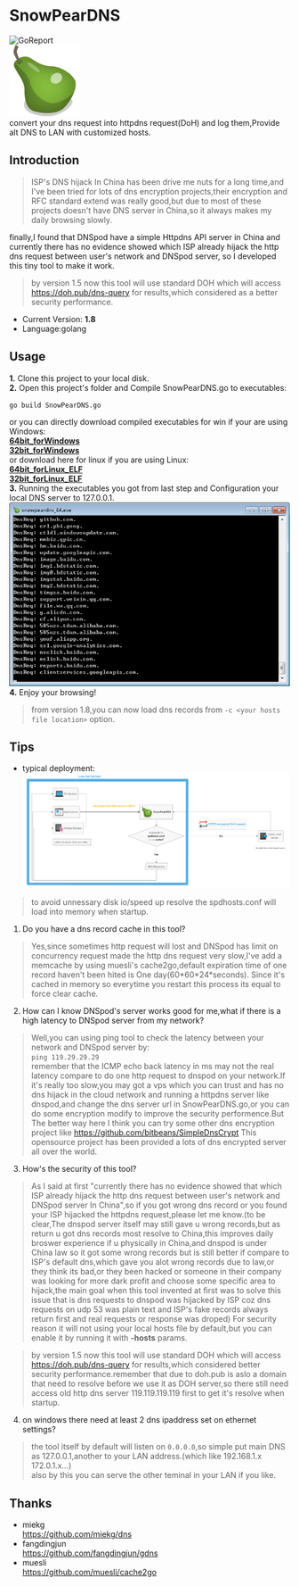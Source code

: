 # SnowPearDNS
![GoReport](https://goreportcard.com/badge/github.com/arryboom/snowpeardns)  
![SnowPearDNS](https://github.com/Arryboom/SnowPearDNS/blob/master/ico/pear_128px.png)  
convert your dns request into httpdns request(DoH) and log them,Provide alt DNS to LAN with customized hosts.  
## Introduction

> ISP's DNS hijack In China has been drive me nuts for a long time,and I've been tried for lots of dns encryption projects,their encryption and RFC standard extend was really good,but due to most of these projects doesn't have DNS server in China,so it always makes my daily browsing slowly.

  finally,I found that DNSpod have a simple Httpdns API server in China and currently there has no evidence showed which ISP already hijack the http dns request between user's network and DNSpod server, so I developed this tiny tool to make it work.  
  > by version 1.5 now this tool will use standard DOH which will access https://doh.pub/dns-query for results,which considered as a better security performance.

- Current Version:   **1.8**
- Language:golang  

## Usage
**1.** Clone this project to your local disk.  
**2.** Open this project's folder and Compile SnowPearDNS.go to executables:
  ```
  go build SnowPearDNS.go
  ```
  or you can directly download compiled executables for win if your are using Windows:  
  **[64bit_forWindows](https://github.com/Arryboom/SnowPearDNS/raw/master/release/snowpeardns_64.exe "snowpeardns64.exe")**  
  **[32bit_forWindows](https://github.com/Arryboom/SnowPearDNS/raw/master/release/snowpeardns_32.exe  "snowpeardns32.exe")**  
  or download here for linux if you are using Linux:  
  **[64bit_forLinux_ELF](https://github.com/Arryboom/SnowPearDNS/raw/master/release/snowpear_64 "snowpeardns64")**  
  **[32bit_forLinux_ELF](https://github.com/Arryboom/SnowPearDNS/raw/master/release/snowpear_32 "snowpeardns32")**  
**3.** Running the executables you got from last step and Configuration your local DNS server to 127.0.0.1.  
![example](/ex.png)  
**4.** Enjoy your browsing!

>from version 1.8,you can now load dns records from ``-c <your hosts file location>`` option.  

## Tips
  
- typical deployment:  
![example](/typical_deploy.png)    
> to avoid unnessary disk io/speed up resolve the spdhosts.conf will load into memory when startup.  

1. Do you have a dns record cache in this tool?  
  >Yes,since sometimes http request will lost and DNSpod has limit on concurrency request made the http dns request very slow,I've add a memcache by using muesli's cache2go,default expiration time of one record haven't been hited is One day(60\*60\*24\*seconds).  Since it's cached in memory so everytime you restart this process its equal to force clear cache.   
2. How can I know DNSpod's server works good for me,what if there is a high latency to DNSpod server from my network?  
  >Well,you can using ping tool to check the latency between your network and DNSpod server by:  
  ```ping 119.29.29.29```  
  remember that the ICMP echo back latency in ms may not the real latency compare to do one http request to dnspod on your network.If it's really too slow,you may got a vps which you can trust and has no dns hijack in the cloud network and running a httpdns server like dnspod,and change the dns server url in SnowPearDNS.go,or you can do some encryption modify to improve the security performence.But The better way here I think you can try some other dns encryption project like
  https://github.com/bitbeans/SimpleDnsCrypt
  This opensource project has been provided a lots of dns encrypted server all over the world.  
3. How's the security of this tool?  
  >As I said at first "currently there has no evidence showed that which ISP already hijack the http dns request between user's network and DNSpod server In China",so if you got wrong dns record or you found your ISP hijacked the httpdns request,please let me know.(to be clear,The dnspod server itself may still gave u wrong records,but as return u got dns records most resolve to China,this improves daily broswer experience if u physically in China,and dnspod is under China law so it got some wrong records but is still better if compare to ISP's default dns,which gave you alot wrong records due to law,or they think its bad,or they been hacked or someone in their company was looking for more dark profit and choose some specific area to hijack,the main goal when this tool invented at first was to solve this issue that is dns requests to dnspod was hijacked by ISP coz dns requests on udp 53 was plain text and ISP's fake records always return first and real requests or response was droped)
  >For security reason it will not using your local hosts file by default,but you can enable it by running it with **-hosts** params.    
  
  >by version 1.5 now this tool will use standard DOH which will access https://doh.pub/dns-query for results,which considered better security performance.remember that due to doh.pub is aslo a domain that need to resolve before we use it as DOH server,so there still need access old http dns server 119.119.119.119 first to get it's resolve when startup.  
4. on windows there need at least 2 dns ipaddress set on ethernet settings?
  >the tool itself by default will listen on ```0.0.0.0```,so simple put main DNS as 127.0.0.1,another to your LAN address.(which like 192.168.1.x 172.0.1.x...)  
  >also by this you can serve the other teminal in your LAN if you like.


## Thanks
- miekg  
  https://github.com/miekg/dns
- fangdingjun  
  https://github.com/fangdingjun/gdns
- muesli  
  https://github.com/muesli/cache2go
